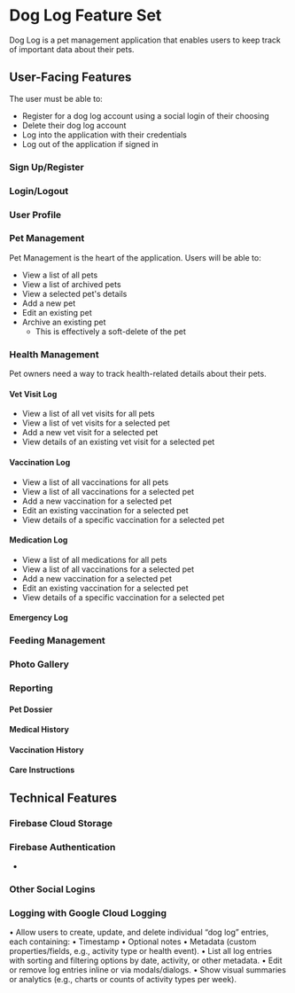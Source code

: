 # Dog Log Feature Set
Dog Log is a pet management application that enables users to keep track of important data about their pets.

## User-Facing Features
The user must be able to:
- Register for a dog log account using a social login of their choosing
- Delete their dog log account
- Log into the application with their credentials
- Log out of the application if signed in

### Sign Up/Register

### Login/Logout

### User Profile

### Pet Management
Pet Management is the heart of the application. Users will be able to:
- View a list of all pets
- View a list of archived pets
- View a selected pet's details
- Add a new pet
- Edit an existing pet
- Archive an existing pet
  - This is effectively a soft-delete of the pet

### Health Management
Pet owners need a way to track health-related details about their pets.

#### Vet Visit Log
- View a list of all vet visits for all pets
- View a list of vet visits for a selected pet
- Add a new vet visit for a selected pet
- View details of an existing vet visit for a selected pet

#### Vaccination Log
- View a list of all vaccinations for all pets
- View a list of all vaccinations for a selected pet
- Add a new vaccination for a selected pet
- Edit an existing vaccination for a selected pet
- View details of a specific vaccination for a selected pet

#### Medication Log
- View a list of all medications for all pets
- View a list of all vaccinations for a selected pet
- Add a new vaccination for a selected pet
- Edit an existing vaccination for a selected pet
- View details of a specific vaccination for a selected pet

#### Emergency Log

### Feeding Management

### Photo Gallery

### Reporting
#### Pet Dossier
#### Medical History
#### Vaccination History
#### Care Instructions

## Technical Features
### Firebase Cloud Storage
### Firebase Authentication
- 
### Other Social Logins
### Logging with Google Cloud Logging

•	Allow users to create, update, and delete individual “dog log” entries, each containing:
•	Timestamp
•	Optional notes
•	Metadata (custom properties/fields, e.g., activity type or health event).
•	List all log entries with sorting and filtering options by date, activity, or other metadata.
•	Edit or remove log entries inline or via modals/dialogs.
•	Show visual summaries or analytics (e.g., charts or counts of activity types per week).
